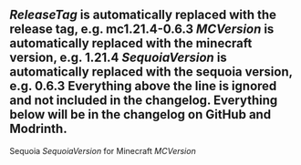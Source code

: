 _ReleaseTag_ is automatically replaced with the release tag, e.g. mc1.21.4-0.6.3
_MCVersion_ is automatically replaced with the minecraft version, e.g. 1.21.4
_SequoiaVersion_ is automatically replaced with the sequoia version, e.g. 0.6.3
Everything above the line is ignored and not included in the changelog. Everything below will be in the
changelog on GitHub and Modrinth.
---------------------------------

Sequoia _SequoiaVersion_ for Minecraft _MCVersion_
